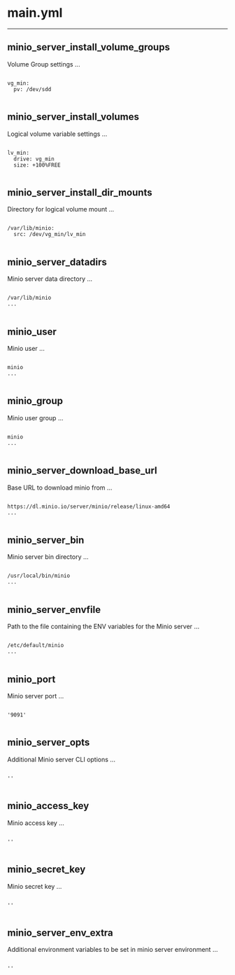 



# main.yml
  
---
## minio_server_install_volume_groups


Volume Group settings
...
  
```

vg_min:
  pv: /dev/sdd
  
```
## minio_server_install_volumes


Logical volume variable settings
...
  
```

lv_min:
  drive: vg_min
  size: +100%FREE
  
```
## minio_server_install_dir_mounts


Directory for logical volume mount
...
  
```

/var/lib/minio:
  src: /dev/vg_min/lv_min
  
```
## minio_server_datadirs


Minio server data directory
...
  
```

/var/lib/minio
...
  
```
## minio_user


Minio user
...
  
```

minio
...
  
```
## minio_group


Minio user group
...
  
```

minio
...
  
```
## minio_server_download_base_url


Base URL to download minio from
...
  
```

https://dl.minio.io/server/minio/release/linux-amd64
...
  
```
## minio_server_bin


Minio server bin directory
...
  
```

/usr/local/bin/minio
...
  
```
## minio_server_envfile


Path to the file containing the ENV variables for the Minio server
...
  
```

/etc/default/minio
...
  
```
## minio_port


Minio server port
...
  
```

'9091'
  
```
## minio_server_opts


Additional Minio server CLI options
...
  
```

''
  
```
## minio_access_key


Minio access key
...
  
```

''
  
```
## minio_secret_key


Minio secret key
...
  
```

''
  
```
## minio_server_env_extra


Additional environment variables to be set in minio server environment
...
  
```

''
  
```
